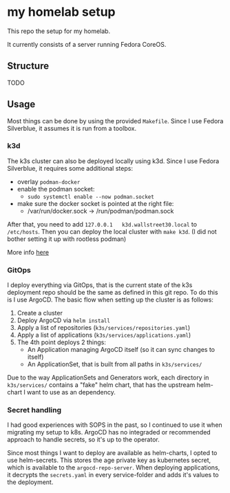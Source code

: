# my homelab setup

This repo the setup for my homelab.

It currently consists of a server running Fedora CoreOS.

## Structure

TODO

## Usage

Most things can be done by using the provided `Makefile`.
Since I use Fedora Silverblue, it assumes it is run from a toolbox.

### k3d

The k3s cluster can also be deployed locally using k3d.
Since I use Fedora Silverblue, it requires some additional steps:

- overlay `podman-docker`
- enable the podman socket:
  - `sudo systemctl enable --now podman.socket`
- make sure the docker socket is pointed at the right file:
  - /var/run/docker.sock -> /run/podman/podman.sock

After that, you need to add `127.0.0.1   k3d.wallstreet30.local` to `/etc/hosts`.
Then you can deploy the local cluster with `make k3d`.
(I did not bother setting it up with rootless podman)

More info [here](https://k3d.io/v5.4.6/usage/advanced/podman/)

### GitOps

I deploy everything via GitOps, that is the current state of the k3s deployment repo
should be the same as defined in this git repo.
To do this is I use ArgoCD. The basic flow when setting up the cluster is as follows:

1. Create a cluster
2. Deploy ArgoCD via `helm install`
3. Apply a list of repositories (`k3s/services/repositories.yaml`)
4. Apply a list of applications (`k3s/services/applications.yaml`)
5. The 4th point deploys 2 things:
   - An Application managing ArgoCD itself (so it can sync changes to itself)
   - An ApplicationSet, that is built from all paths in `k3s/services/`

Due to the way ApplicationSets and Generators work, each directory in `k3s/services/`
contains a "fake" helm chart, that has the upstream helm-chart
I want to use as an dependency.

### Secret handling

I had good experiences with SOPS in the past,
so I continued to use it when migrating my setup to k8s.
ArgoCD has no integraded or recommended approach to handle secrets,
so it's up to the operator.

Since most things I want to deploy are available as helm-charts, I opted to use helm-secrets.
This stores the age private key as kubernetes secret, which is available to the `argocd-repo-server`.
When deploying applications, it decrypts the `secrets.yaml` in every service-folder
and adds it's values to the deployment.
